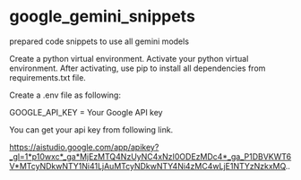 # google_gemini_snippets
 prepared code snippets to use all gemini models

 Create a python virtual environment. 
 Activate your python virtual environment.
 After activating, use pip to install all dependencies from requirements.txt file.

 Create a .env file as following:

 GOOGLE_API_KEY = Your Google API key 

 You can get your api key from following link.

 https://aistudio.google.com/app/apikey?_gl=1*p10wxc*_ga*MjEzMTQ4NzUyNC4xNzI0ODEzMDc4*_ga_P1DBVKWT6V*MTcyNDkwNTY1Ni41LjAuMTcyNDkwNTY4Ni4zMC4wLjE1NTYzNzkxMQ..
